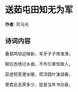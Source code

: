 # 送茹屯田知无为军

**作者**: 司马光

## 诗词内容

叠鼓鸣铙迎候新，军牙孑孑倚淮津。

聊应衣绣过乡曲，不作引章惊故人。

荻迸短芽淝水暖，荷浮圆叶漅湖春。

使君此去荣多少，犹是当年书剑身。

